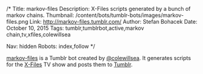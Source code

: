 /*
Title: markov-files
Description: X-Files scripts generated by a bunch of markov chains.
Thumbnail: /content/bots/tumblr-bots/images/markov-files.png
Link: http://markov-files.tumblr.com/
Author: Stefan Bohacek
Date: October 10, 2015
Tags: tumblr,tumblrbot,active,markov chain,tv,xfiles,colewillsea

Nav: hidden
Robots: index,follow
*/

[markov-files](http://markov-files.tumblr.com/) is a Tumblr bot created by [@colewillsea](https://twitter.com/colewillsea). It generates scripts for the [X-Files](https://en.wikipedia.org/wiki/The_X-Files) TV show and posts them to [Tumblr](http://tumblr.com/).
